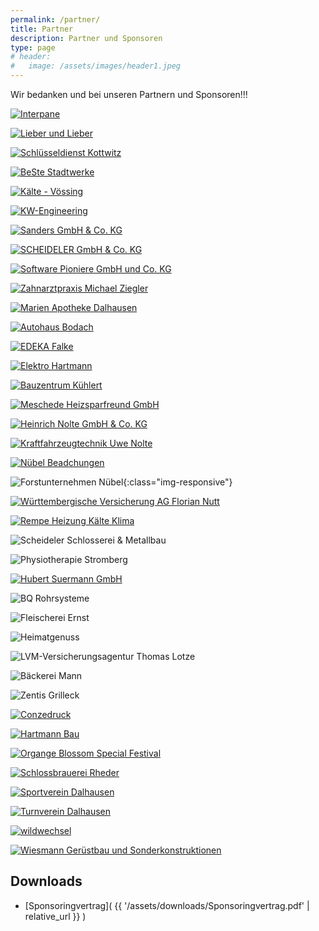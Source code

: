 ```yaml
---
permalink: /partner/
title: Partner
description: Partner und Sponsoren
type: page
# header:
#   image: /assets/images/header1.jpeg
---
```


Wir bedanken und bei unseren Partnern und Sponsoren!!!

<!-- Stand: 13.05.2019 -->

<!-- [![alt text](image link)](web link) -->

<!-- XXX -->

[![Interpane](/assets/partner-logos/interpane2.jpg)](https://interpane.com)

[![Lieber und Lieber](/assets/partner-logos/lieber-lieber.jpg)](https://www.lieber-lieber.de)

[![Schlüsseldienst Kottwitz](/assets/partner-logos/kottwitz.png)](https://www.dasoertliche.de/Themen/Schl%C3%BCssel-u-Notdienst-S-Kottwitz-Beverungen-Lange-Str)

<!-- 240 -->

[![BeSte Stadtwerke](/assets/partner-logos/beste.jpg)](https://beste-stadtwerke.de)

[![Kälte - Vössing](/assets/partner-logos/kaelte-voessing.png)](https://www.kaelte-voessing.de/)

[![KW-Engineering](/assets/partner-logos/kw.png)](https://kwcg.de)

[![Sanders GmbH & Co. KG](/assets/partner-logos/sanders.png)](https://www.sanders-online.de/)

[![SCHEIDELER GmbH & Co. KG](/assets/partner-logos/scheideler-stanz.png)](https://scheideler-gmbh.de)

[![Software Pioniere GmbH und Co. KG](/assets/partner-logos/sopi.png)](https://softwarepioniere.de)

[![Zahnarztpraxis Michael Ziegler](/assets/partner-logos/ziegler.jpg)](https://www.zahnarzt-ziegler.de)


<!-- 120 -->

[![Marien Apotheke Dalhausen](/assets/partner-logos/apotheke.jpg)](https://www.marien-apotheke-dalhausen.de)

[![Autohaus Bodach](/assets/partner-logos/bodach-web.jpg)](https://www.ford-bodach-borgentreich.de)

[![EDEKA Falke](/assets/partner-logos/falke.png)](https://www.edeka.de/eh/hessenring/edeka-falke-untere-hauptstra%C3%9Fe-148/index.jsp)

[![Elektro Hartmann](/assets/partner-logos/elektro-hartmann.jpg)](http://www.elektro-hartmann.de)

[![Bauzentrum Kühlert](/assets/partner-logos/kuehlert_web.jpg)](https://www.kuehlert.de/)

[![Meschede Heizsparfreund GmbH](/assets/partner-logos/meschede.jpg)](https://www.meschede-haustechnik.de)

[![Heinrich Nolte GmbH & Co. KG](/assets/partner-logos/nolte_bau.jpg)](http://www.heinrichnolte.de)

[![Kraftfahrzeugtechnik Uwe Nolte](/assets/partner-logos/uwe-nolte.jpg)](https://kraftfahrzeugtechnik-nolte.de)

[![Nübel Beadchungen](/assets/partner-logos/nuebel-dach.jpg)](http://www.nuebeldach.de/)

![Forstunternehmen Nübel](/assets/partner-logos/forst-nuebel.jpg){:class="img-responsive"}

[![Württembergische Versicherung AG Florian Nutt](/assets/partner-logos/wundw.jpg)](https://www.wuerttembergische.de/versicherungen/florian.nutt)

[![Rempe Heizung Kälte Klima](/assets/partner-logos/rempe-kaelte.png)](https://www.rempe-anlagenbau.de)

![Scheideler Schlosserei & Metallbau](/assets/partner-logos/scheideler-schlosserei.jpg)

![Physiotherapie Stromberg](/assets/partner-logos/stromberg.jpg)

[![Hubert Suermann GmbH](/assets/partner-logos/suermann-sanitaer.jpg)](https://suermannsanitaer.de)



<!-- 60 -->

![BQ Rohrsysteme](/assets/partner-logos/bq.jpg)

![Fleischerei Ernst](/assets/partner-logos/fleischerei-ernst.jpg)

![Heimatgenuss](/assets/partner-logos/heimatgenuss.jpeg)

![LVM-Versicherungsagentur Thomas Lotze](/assets/partner-logos/lvm-lotze.jpg)

![Bäckerei Mann](/assets/partner-logos/baeckerei-mann.jpg)

![Zentis Grilleck](/assets/partner-logos/zenti.jpg)



<!-- Sonstige -->

[![Conzedruck](/assets/partner-logos/conzedruck_web.png)](https://www.conzedruck.de)

[![Hartmann Bau](/assets/partner-logos/hartmann-bau.png)](https://www.hartmann-bau.de)


[![Organge Blossom Special Festival](/assets/partner-logos/obs.jpg)](https://orangeblossomspecial.de)

[![Schlossbrauerei Rheder](/assets/partner-logos/rheder.jpg)](http://www.schlossbrauerei-rheder.de)

[![Sportverein Dalhausen](/assets/partner-logos/svd.png)](https://www.sv-dalhausen.de)

[![Turnverein Dalhausen](/assets/partner-logos/tvd.jpg)](http://tv-dalhausen.de)

[![wildwechsel](/assets/partner-logos/ww_web.jpg)](https://www.wildwechsel.de)

[![Wiesmann Gerüstbau und Sonderkonstruktionen](/assets/partner-logos/wiesmann.png)](https://wiesmann-service.de)


## Downloads
- [Sponsoringvertrag]( {{ '/assets/downloads/Sponsoringvertrag.pdf' | relative_url }} )

<!-- ![Verbund Volksbank OWL](/assets/partner-logos/verbundvvbowl.jpg) -->
<!-- ![Sartor Systemintegration](/assets/partner-logos/sartor.png) -->
<!-- ![SIBA Bauunternehmen](/assets/partner-logos/siba_web.png) -->
<!-- [![Haarbude](/assets/partner-logos/haarbude_web.jpg)](https://haarbude.de) -->
<!-- [![Bauer & Humburg Bauelemente](/assets/partner-logos/bundh.png)](https://b-h-bauelemente.de) -->
<!-- [![Decker Massivholzmöbel](/assets/partner-logos/teamdecker-logo-web.png)](https://decker.de) -->
<!-- [![HEGLA](/assets/partner-logos/hegla.png)](https://hegla.com/) -->
<!-- ![Gasthaus Groll](/assets/partner-logos/groll.png) -->
<!-- [![Tischlerei Pape](/assets/partner-logos/pape_web.png)](http://www.tischlerei-pape.com) -->
<!-- ![Bröker und Nolte](/assets/partner-logos/broeker-nolte.png) -->